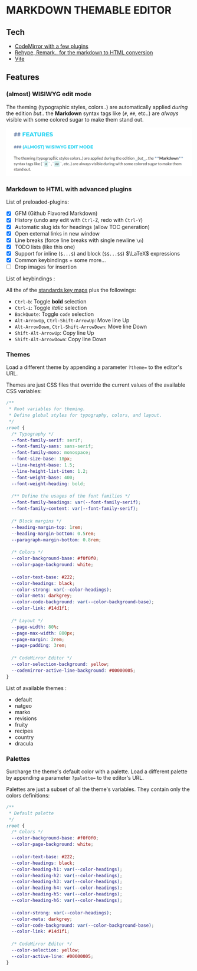 # MARKDOWN THEMABLE EDITOR

## Tech

- [CodeMirror with a few plugins](https://codemirror.net/docs/)
- [Rehype, Remark.. for the markdown to HTML conversion](https://unifiedjs.com/)
- [Vite](https://vite.dev/)

## Features

### (almost) WISIWYG edit mode

The theming (typographic styles, colors..) are automatically applied _during_ the edition _but_.. the **Markdown** syntax tags like (`#`, `##`, etc..) are _always_ visible with some colored sugar to make them stand out.

![Rendering Screenshot](/rendering-screenshot.png)

### Markdown to HTML with advanced plugins

List of preloaded-plugins:

- [x] GFM (Github Flavored Markdown)
- [x] History (undo any edit with `Ctrl-Z`, redo with `Ctrl-Y`)
- [x] Automatic slug ids for headings (allow TOC generation)
- [x] Open external links in new window
- [x] Line breaks (force line breaks with single newline `\n`)
- [x] TODO lists (like this one)
- [x] Support for inline (`$...$`) and block (`$$...$$`) $\LaTeX$ expressions
- [x] Common keybindings + some more...
- [ ] Drop images for insertion

List of keybindings :

All the of the [standards key maps](https://codemirror.net/docs/ref/#commands.standardKeymap) plus the followings:

- `Ctrl-b`: Toggle **bold** selection
- `Ctrl-i`: Toggle _italic_ selection
- `BackQuote`: Toggle `code` selection
- `Alt-ArrowUp`, `Ctrl-Shift-ArrowUp`: Move line Up
- `Alt-ArrowDown`, `Ctrl-Shift-ArrowDown`: Move line Down
- `Shift-Alt-ArrowUp`: Copy line Up
- `Shift-Alt-ArrowDown`: Copy line Down

### Themes

Load a different theme by appending a parameter `?theme=` to the editor's URL.

Themes are just CSS files that override the current values of the available CSS variables:

```css
/**
 * Root variables for theming.
 * Define global styles for typography, colors, and layout.
 */
:root {
  /* Typography */
  --font-family-serif: serif;
  --font-family-sans: sans-serif;
  --font-family-mono: monospace;
  --font-size-base: 18px;
  --line-height-base: 1.5;
  --line-height-list-item: 1.2;
  --font-weight-base: 400;
  --font-weight-heading: bold;

  /** Define the usages of the font families */
  --font-family-headings: var(--font-family-serif);
  --font-family-content: var(--font-family-serif);

  /* Block margins */
  --heading-margin-top: 1rem;
  --heading-margin-bottom: 0.5rem;
  --paragraph-margin-bottom: 0.8rem;

  /* Colors */
  --color-background-base: #f0f0f0;
  --color-page-background: white;

  --color-text-base: #222;
  --color-headings: black;
  --color-strong: var(--color-headings);
  --color-meta: darkgrey;
  --color-code-background: var(--color-background-base);
  --color-link: #14d1f1;

  /* Layout */
  --page-width: 80%;
  --page-max-width: 800px;
  --page-margin: 2rem;
  --page-padding: 3rem;

  /* CodeMirror Editor */
  --color-selection-background: yellow;
  --codemirror-active-line-background: #00000005;
}
```

List of available themes :

- default
- natgeo
- marko
- revisions
- fruity
- recipes
- country
- dracula

### Palettes

Surcharge the theme's default color with a palette.
Load a different palette by appending a parameter `?palette=` to the editor's URL.

Palettes are just a subset of all the theme's variables. They contain only the colors definitions:

```css
/**
 * Default palette
 */
:root {
  /* Colors */
  --color-background-base: #f0f0f0;
  --color-page-background: white;

  --color-text-base: #222;
  --color-headings: black;
  --color-heading-h1: var(--color-headings);
  --color-heading-h2: var(--color-headings);
  --color-heading-h3: var(--color-headings);
  --color-heading-h4: var(--color-headings);
  --color-heading-h5: var(--color-headings);
  --color-heading-h6: var(--color-headings);

  --color-strong: var(--color-headings);
  --color-meta: darkgrey;
  --color-code-background: var(--color-background-base);
  --color-link: #14d1f1;

  /* CodeMirror Editor */
  --color-selection: yellow;
  --color-active-line: #00000005;
}
```
